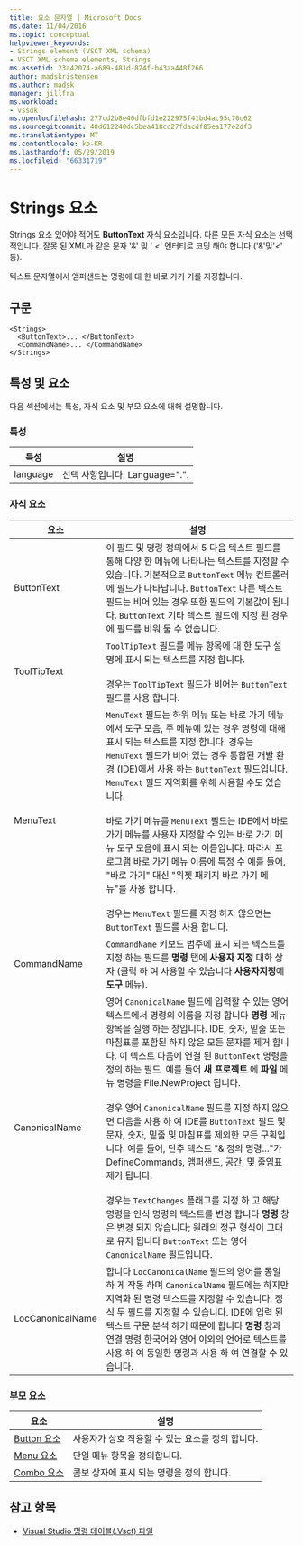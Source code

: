 ```yaml
---
title: 요소 문자열 | Microsoft Docs
ms.date: 11/04/2016
ms.topic: conceptual
helpviewer_keywords:
- Strings element (VSCT XML schema)
- VSCT XML schema elements, Strings
ms.assetid: 23a42074-a689-481d-824f-b43aa448f266
author: madskristensen
ms.author: madsk
manager: jillfra
ms.workload:
- vssdk
ms.openlocfilehash: 277cd2b8e40dfbfd1e222975f41bd4ac95c70c62
ms.sourcegitcommit: 40d612240dc5bea418cd27fdacdf85ea177e2df3
ms.translationtype: MT
ms.contentlocale: ko-KR
ms.lasthandoff: 05/29/2019
ms.locfileid: "66331719"
---
```

# <a name="strings-element"></a>Strings 요소
Strings 요소 있어야 적어도 **ButtonText** 자식 요소입니다. 다른 모든 자식 요소는 선택적입니다. 잘못 된 XML과 같은 문자 '&' 및 ' <' 엔터티로 코딩 해야 합니다 ('&amp;'및'&lt;' 등).

 텍스트 문자열에서 앰퍼샌드는 명령에 대 한 바로 가기 키를 지정합니다.

## <a name="syntax"></a>구문

```
<Strings>
  <ButtonText>... </ButtonText>
  <CommandName>... </CommandName>
</Strings>
```

## <a name="attributes-and-elements"></a>특성 및 요소
 다음 섹션에서는 특성, 자식 요소 및 부모 요소에 대해 설명합니다.

### <a name="attributes"></a>특성

|특성|설명|
|---------------|-----------------|
|language|선택 사항입니다. Language=".".|

### <a name="child-elements"></a>자식 요소

|요소|설명|
|-------------|-----------------|
|ButtonText|이 필드 및 명령 정의에서 5 다음 텍스트 필드를 통해 다양 한 메뉴에 나타나는 텍스트를 지정할 수 있습니다. 기본적으로 `ButtonText` 메뉴 컨트롤러에 필드가 나타납니다. `ButtonText` 다른 텍스트 필드는 비어 있는 경우 또한 필드의 기본값이 됩니다. `ButtonText` 기타 텍스트 필드에 지정 된 경우에 필드를 비워 둘 수 없습니다.|
|ToolTipText|`ToolTipText` 필드를 메뉴 항목에 대 한 도구 설명에 표시 되는 텍스트를 지정 합니다.<br /><br /> 경우는 `ToolTipText` 필드가 비어는 `ButtonText` 필드를 사용 합니다.|
|MenuText|`MenuText` 필드는 하위 메뉴 또는 바로 가기 메뉴에서 도구 모음, 주 메뉴에 있는 경우 명령에 대해 표시 되는 텍스트를 지정 합니다. 경우는 `MenuText` 필드가 비어 있는 경우 통합된 개발 환경 (IDE)에서 사용 하는 `ButtonText` 필드입니다. `MenuText` 필드 지역화를 위해 사용할 수도 있습니다.<br /><br /> 바로 가기 메뉴를 `MenuText` 필드는 IDE에서 바로 가기 메뉴를 사용자 지정할 수 있는 바로 가기 메뉴 도구 모음에 표시 되는 이름입니다. 따라서 프로그램 바로 가기 메뉴 이름에 특정 수 예를 들어, "바로 가기" 대신 "위젯 패키지 바로 가기 메뉴"를 사용 합니다.<br /><br /> 경우는 `MenuText` 필드를 지정 하지 않으면는 `ButtonText` 필드를 사용 합니다.|
|CommandName|`CommandName` 키보드 범주에 표시 되는 텍스트를 지정 하는 필드를 **명령** 탭에 **사용자 지정** 대화 상자 (클릭 하 여 사용할 수 있습니다 **사용자지정**에 **도구** 메뉴).|
|CanonicalName|영어 `CanonicalName` 필드에 입력할 수 있는 영어 텍스트에서 명령의 이름을 지정 합니다 **명령** 메뉴 항목을 실행 하는 창입니다. IDE, 숫자, 밑줄 또는 마침표를 포함된 하지 않은 모든 문자를 제거 합니다. 이 텍스트 다음에 연결 된 `ButtonText` 명령을 정의 하는 필드. 예를 들어 **새 프로젝트** 에 **파일** 메뉴 명령을 File.NewProject 됩니다.<br /><br /> 경우 영어 `CanonicalName` 필드를 지정 하지 않으면 다음을 사용 하 여 IDE를 `ButtonText` 필드 및 문자, 숫자, 밑줄 및 마침표를 제외한 모든 구획입니다. 예를 들어, 단추 텍스트 "& 정의 명령..."가 DefineCommands, 앰퍼샌드, 공간, 및 줄임표 제거 됩니다.<br /><br /> 경우는 `TextChanges` 플래그를 지정 하 고 해당 명령을 인식 명령의 텍스트를 변경 합니다 **명령** 창은 변경 되지 않습니다; 원래의 정규 형식이 그대로 유지 됩니다 `ButtonText` 또는 영어 `CanonicalName` 필드입니다.|
|LocCanonicalName|합니다 `LocCanonicalName` 필드의 영어를 동일 하 게 작동 하며 `CanonicalName` 필드에는 하지만 지역화 된 명령 텍스트를 지정할 수 있습니다. 정식 두 필드를 지정할 수 있습니다. IDE에 입력 된 텍스트 구문 분석 하기 때문에 합니다 **명령** 창과 연결 명령 한국어와 영어 이외의 언어로 텍스트를 사용 하 여 동일한 명령과 사용 하 여 연결할 수 있습니다.|

### <a name="parent-elements"></a>부모 요소

|요소|설명|
|-------------|-----------------|
|[Button 요소](../extensibility/button-element.md)|사용자가 상호 작용할 수 있는 요소를 정의 합니다.|
|[Menu 요소](../extensibility/menu-element.md)|단일 메뉴 항목을 정의합니다.|
|[Combo 요소](../extensibility/combo-element.md)|콤보 상자에 표시 되는 명령을 정의 합니다.|

## <a name="see-also"></a>참고 항목
- [Visual Studio 명령 테이블(.Vsct) 파일](../extensibility/internals/visual-studio-command-table-dot-vsct-files.md)